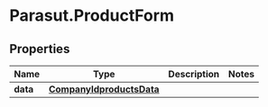 # Parasut.ProductForm

## Properties
Name | Type | Description | Notes
------------ | ------------- | ------------- | -------------
**data** | [**CompanyIdproductsData**](CompanyIdproductsData.md) |  | 


